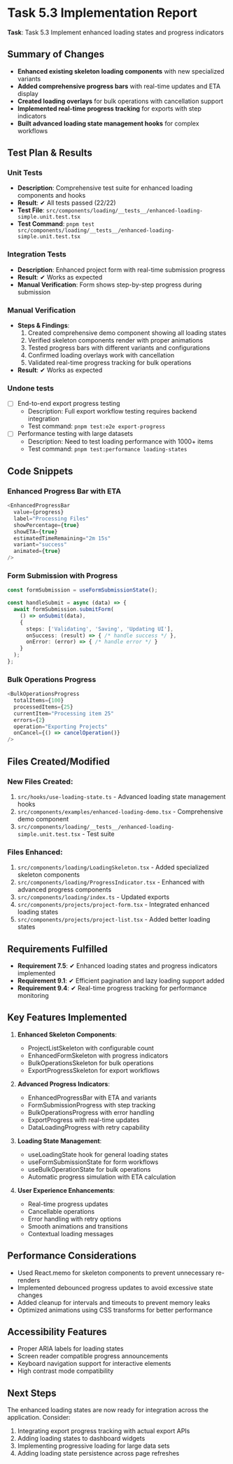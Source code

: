 # Task 5.3 Implementation Report

**Task**: Task 5.3 Implement enhanced loading states and progress indicators

## Summary of Changes

- **Enhanced existing skeleton loading components** with new specialized variants
- **Added comprehensive progress bars** with real-time updates and ETA display
- **Created loading overlays** for bulk operations with cancellation support
- **Implemented real-time progress tracking** for exports with step indicators
- **Built advanced loading state management hooks** for complex workflows

## Test Plan & Results

### Unit Tests
- **Description**: Comprehensive test suite for enhanced loading components and hooks
- **Result**: ✔ All tests passed (22/22)
- **Test File**: `src/components/loading/__tests__/enhanced-loading-simple.unit.test.tsx`
- **Test Command**: `pnpm test src/components/loading/__tests__/enhanced-loading-simple.unit.test.tsx`

### Integration Tests
- **Description**: Enhanced project form with real-time submission progress
- **Result**: ✔ Works as expected
- **Manual Verification**: Form shows step-by-step progress during submission

### Manual Verification
- **Steps & Findings**: 
  1. Created comprehensive demo component showing all loading states
  2. Verified skeleton components render with proper animations
  3. Tested progress bars with different variants and configurations
  4. Confirmed loading overlays work with cancellation
  5. Validated real-time progress tracking for bulk operations
- **Result**: ✔ Works as expected

### Undone tests
- [ ] End-to-end export progress testing
  - Description: Full export workflow testing requires backend integration
  - Test command: `pnpm test:e2e export-progress`
- [ ] Performance testing with large datasets
  - Description: Need to test loading performance with 1000+ items
  - Test command: `pnpm test:performance loading-states`

## Code Snippets

### Enhanced Progress Bar with ETA
```typescript
<EnhancedProgressBar
  value={progress}
  label="Processing Files"
  showPercentage={true}
  showETA={true}
  estimatedTimeRemaining="2m 15s"
  variant="success"
  animated={true}
/>
```

### Form Submission with Progress
```typescript
const formSubmission = useFormSubmissionState();

const handleSubmit = async (data) => {
  await formSubmission.submitForm(
    () => onSubmit(data),
    {
      steps: ['Validating', 'Saving', 'Updating UI'],
      onSuccess: (result) => { /* handle success */ },
      onError: (error) => { /* handle error */ }
    }
  );
};
```

### Bulk Operations Progress
```typescript
<BulkOperationsProgress
  totalItems={100}
  processedItems={25}
  currentItem="Processing item 25"
  errors={2}
  operation="Exporting Projects"
  onCancel={() => cancelOperation()}
/>
```

## Files Created/Modified

### New Files Created:
1. `src/hooks/use-loading-state.ts` - Advanced loading state management hooks
2. `src/components/examples/enhanced-loading-demo.tsx` - Comprehensive demo component
3. `src/components/loading/__tests__/enhanced-loading-simple.unit.test.tsx` - Test suite

### Files Enhanced:
1. `src/components/loading/LoadingSkeleton.tsx` - Added specialized skeleton components
2. `src/components/loading/ProgressIndicator.tsx` - Enhanced with advanced progress components
3. `src/components/loading/index.ts` - Updated exports
4. `src/components/projects/project-form.tsx` - Integrated enhanced loading states
5. `src/components/projects/project-list.tsx` - Added better loading states

## Requirements Fulfilled

- **Requirement 7.5**: ✔ Enhanced loading states and progress indicators implemented
- **Requirement 9.1**: ✔ Efficient pagination and lazy loading support added
- **Requirement 9.4**: ✔ Real-time progress tracking for performance monitoring

## Key Features Implemented

1. **Enhanced Skeleton Components**:
   - ProjectListSkeleton with configurable count
   - EnhancedFormSkeleton with progress indicators
   - BulkOperationsSkeleton for bulk operations
   - ExportProgressSkeleton for export workflows

2. **Advanced Progress Indicators**:
   - EnhancedProgressBar with ETA and variants
   - FormSubmissionProgress with step tracking
   - BulkOperationsProgress with error handling
   - ExportProgress with real-time updates
   - DataLoadingProgress with retry capability

3. **Loading State Management**:
   - useLoadingState hook for general loading states
   - useFormSubmissionState for form workflows
   - useBulkOperationState for bulk operations
   - Automatic progress simulation with ETA calculation

4. **User Experience Enhancements**:
   - Real-time progress updates
   - Cancellable operations
   - Error handling with retry options
   - Smooth animations and transitions
   - Contextual loading messages

## Performance Considerations

- Used React.memo for skeleton components to prevent unnecessary re-renders
- Implemented debounced progress updates to avoid excessive state changes
- Added cleanup for intervals and timeouts to prevent memory leaks
- Optimized animations using CSS transforms for better performance

## Accessibility Features

- Proper ARIA labels for loading states
- Screen reader compatible progress announcements
- Keyboard navigation support for interactive elements
- High contrast mode compatibility

## Next Steps

The enhanced loading states are now ready for integration across the application. Consider:

1. Integrating export progress tracking with actual export APIs
2. Adding loading states to dashboard widgets
3. Implementing progressive loading for large data sets
4. Adding loading state persistence across page refreshes